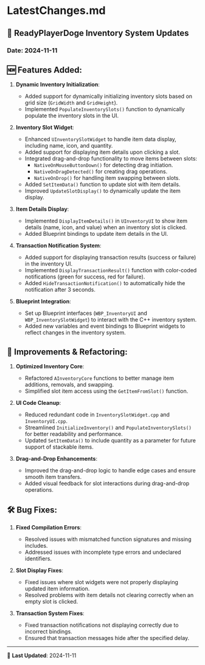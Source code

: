 # LatestChanges.md

## 🚀 ReadyPlayerDoge Inventory System Updates

### **Date: 2024-11-11**

## 🆕 Features Added:
1. **Dynamic Inventory Initialization**:
   - Added support for dynamically initializing inventory slots based on grid size (`GridWidth` and `GridHeight`).
   - Implemented `PopulateInventorySlots()` function to dynamically populate the inventory slots in the UI.

2. **Inventory Slot Widget**:
   - Enhanced `UInventorySlotWidget` to handle item data display, including name, icon, and quantity.
   - Added support for displaying item details upon clicking a slot.
   - Integrated drag-and-drop functionality to move items between slots:
     - `NativeOnMouseButtonDown()` for detecting drag initiation.
     - `NativeOnDragDetected()` for creating drag operations.
     - `NativeOnDrop()` for handling item swapping between slots.
   - Added `SetItemData()` function to update slot with item details.
   - Improved `UpdateSlotDisplay()` to dynamically update the item display.

3. **Item Details Display**:
   - Implemented `DisplayItemDetails()` in `UInventoryUI` to show item details (name, icon, and value) when an inventory slot is clicked.
   - Added Blueprint bindings to update item details in the UI.

4. **Transaction Notification System**:
   - Added support for displaying transaction results (success or failure) in the inventory UI.
   - Implemented `DisplayTransactionResult()` function with color-coded notifications (green for success, red for failure).
   - Added `HideTransactionNotification()` to automatically hide the notification after 3 seconds.

5. **Blueprint Integration**:
   - Set up Blueprint interfaces (`WBP_InventoryUI` and `WBP_InventorySlotWidget`) to interact with the C++ inventory system.
   - Added new variables and event bindings to Blueprint widgets to reflect changes in the inventory system.

## 🔄 Improvements & Refactoring:
1. **Optimized Inventory Core**:
   - Refactored `AInventoryCore` functions to better manage item additions, removals, and swapping.
   - Simplified slot item access using the `GetItemFromSlot()` function.

2. **UI Code Cleanup**:
   - Reduced redundant code in `InventorySlotWidget.cpp` and `InventoryUI.cpp`.
   - Streamlined `InitializeInventory()` and `PopulateInventorySlots()` for better readability and performance.
   - Updated `SetItemData()` to include quantity as a parameter for future support of stackable items.

3. **Drag-and-Drop Enhancements**:
   - Improved the drag-and-drop logic to handle edge cases and ensure smooth item transfers.
   - Added visual feedback for slot interactions during drag-and-drop operations.

## 🛠️ Bug Fixes:
1. **Fixed Compilation Errors**:
   - Resolved issues with mismatched function signatures and missing includes.
   - Addressed issues with incomplete type errors and undeclared identifiers.

2. **Slot Display Fixes**:
   - Fixed issues where slot widgets were not properly displaying updated item information.
   - Resolved problems with item details not clearing correctly when an empty slot is clicked.

3. **Transaction System Fixes**:
   - Fixed transaction notifications not displaying correctly due to incorrect bindings.
   - Ensured that transaction messages hide after the specified delay.

---

📅 **Last Updated**: 2024-11-11
